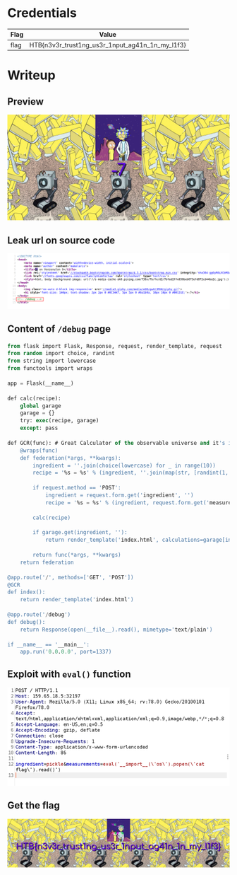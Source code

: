 # Credentials

|Flag|Value|
|----|------|
|flag|HTB{n3v3r_trust1ng_us3r_1nput_ag41n_1n_my_l1f3}|

# Writeup

## Preview
![alt text](Writeup/baby_interdimensional_internet/home.png)

## Leak url on source code

![alt text](Writeup/baby_interdimensional_internet/source.png)

## Content of `/debug` page

```sql
from flask import Flask, Response, request, render_template, request
from random import choice, randint
from string import lowercase
from functools import wraps

app = Flask(__name__)

def calc(recipe):
	global garage
	garage = {}
	try: exec(recipe, garage)
	except: pass

def GCR(func): # Great Calculator of the observable universe and it's infinite timelines
	@wraps(func)
	def federation(*args, **kwargs):
		ingredient = ''.join(choice(lowercase) for _ in range(10))
		recipe = '%s = %s' % (ingredient, ''.join(map(str, [randint(1, 69), choice(['+', '-', '*']), randint(1,69)])))

		if request.method == 'POST':
			ingredient = request.form.get('ingredient', '')
			recipe = '%s = %s' % (ingredient, request.form.get('measurements', ''))

		calc(recipe)

		if garage.get(ingredient, ''):
			return render_template('index.html', calculations=garage[ingredient])

		return func(*args, **kwargs)
	return federation

@app.route('/', methods=['GET', 'POST'])
@GCR
def index():
	return render_template('index.html')

@app.route('/debug')
def debug():
	return Response(open(__file__).read(), mimetype='text/plain')

if __name__ == '__main__':
	app.run('0.0.0.0', port=1337)
```

## Exploit with `eval()` function

![alt text](Writeup/baby_interdimensional_internet/exploit.png)

## Get the flag

![alt text](Writeup/baby_interdimensional_internet/flag.png)